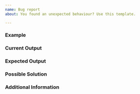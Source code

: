 ```yaml
---
name: Bug report
about: You found an unexpected behaviour? Use this template.

---
```


<!-- Think about the title, twice. -->

<!-- Summarize the Problem here, keep it simple. -->
<!-- e.g. `echo` outputs the wrong string. -->


### Example
<!-- This should be a source code block. 
```nim
echo "Hello World!"
```
-->


### Current Output
<!--
```
Hola mundo!
```
-->


### Expected Output
<!--
```
Hello World!
```
-->


### Possible Solution
<!--- Have you found a possible solution? Post it here. -->


### Additional Information
<!--- For Example:
   A link to a project where the issue is relevant.
   A link to a related issue or discussion.
-->

